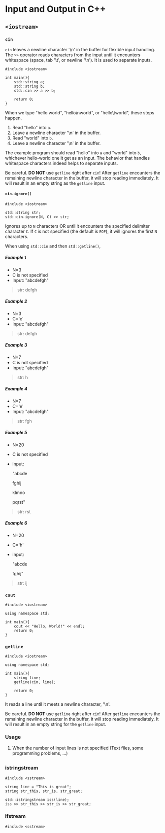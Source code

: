 # Input and Output in C++
## `<iostream>`
### `cin`
`cin` leaves a newline character '\n' in the buffer for flexible input handling. The `>>` operator reads characters from the input until it encounters whitespace (space, tab '\t', or newline '\n'). It is used to separate inputs.

    #include <iostream>

    int main(){
        std::string a;
        std::string b;
        std::cin >> a >> b;

        return 0;
    }

When we type "hello world", "hello\nworld", or "hello\tworld", these steps happen. 

1. Read "hello" into `a`.
2. Leave a newline character '\n' in the buffer.
3. Read "world" into `b`.
4. Leave a newline character '\n' in the buffer.

The example program should read "hello" into `a` and "world" into `b`, whichever hello-world one it get as an input. The behavior that handles whitespace characters indeed helps to separate inputs.

Be careful. **DO NOT** use `getline` right after `cin`! After `getline` encounters the remaining newline character in the buffer, it will stop reading immediately. It will result in an empty string as the `getline` input.

#### `cin.ignore()`

    #include <iostream>

    std::string str;
    std::cin.ignore(N, C) >> str;

Ignores up to `N` characters OR until it encounters the specified delimiter character `C`. If `C` is not specified (the default is `EOF`), it will ignores the first `N` characters.

When using `std::cin` and then `std::getline()`, 

##### Example 1
* N=3
* C is not specified
* Input: "abcdefgh"

> str: defgh
##### Example 2
* N=3
* C='e'
* Input: "abcdefgh"

> str: defgh

##### Example 3
* N=7
* C is not specified
* Input: "abcdefgh"

> str: h
##### Example 4
* N=7
* C='e'
* Input: "abcdefgh"

> str: fgh

##### Example 5
* N=20
* C is not specified
* input:

  "abcde

  fghij

  klmno

  pqrst"

> str: rst

##### Example 6
* N=20
* C='h'
* input:

  "abcde

  fghij"

> str: ij

### `cout`

    #include <iostream>

    using namespace std;

    int main(){
        cout << "Hello, World!" << endl;
        return 0;
    }

### `getline`

    #include <iostream>

    using namespace std;

    int main(){
        string line;
        getline(cin, line);

        return 0;
    }

It reads a line until it meets a newline character, '\n'.

Be careful. **DO NOT** use `getline` right after `cin`! After `getline` encounters the remaining newline character in the buffer, it will stop reading immediately. It will result in an empty string for the `getline` input.

### Usage
1. When the number of input lines is not specified (Text files, some programming problems, ...)

## <sstream>
### istringstream

    #include <sstream>

    string line = "This is great";
    string str_this, str_is, str_great;

    std::istringstream iss(line);
    iss >> str_this >> str_is >> str_great;

### ifstream

    #include <sstream>
